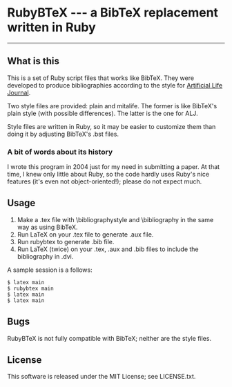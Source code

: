 # RubyBTeX --- a BibTeX replacement written in Ruby

--------

## What is this

This is a set of Ruby script files that works like BibTeX.
They were developed to produce bibliographies according to
the style for [Artificial Life Journal](http://www.mitpressjournals.org/loi/artl).

Two style files are provided: plain and mitalife.
The former is like BibTeX's plain style
(with possible differences).
The latter is the one for ALJ.

Style files are written in Ruby, so it may be easier to customize them than doing it by adjusting BibTeX's .bst files.

### A bit of words about its history

I wrote this program in 2004 just for my need in submitting a paper.
At that time, I knew only little about Ruby,
so the code hardly uses Ruby's nice features (it's even not object-oriented!);
please do not expect much.

## Usage

1. Make a .tex file with \bibliographystyle and \bibliography in the same way as using BibTeX.
2. Run LaTeX on your .tex file to generate .aux file.
3. Run rubybtex to generate .bib file.
4. Run LaTeX (twice) on your .tex, .aux and .bib files to include the bibliography in .dvi.

A sample session is a follows:

    $ latex main
    $ rubybtex main
    $ latex main
    $ latex main 

## Bugs

RubyBTeX is not fully compatible with BibTeX; neither are the style files.

## License

This software is released under the MIT License; see LICENSE.txt.
